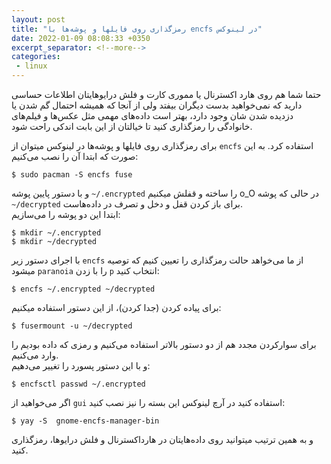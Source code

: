 ```yaml
---
layout: post
title: "رمزگذاری روی فایلها و پوشه‌ها با encfs در لینوکس"
date: 2022-01-09 08:08:33 +0350
excerpt_separator: <!--more-->
categories:
 - linux
---
```

حتما شما هم روی هارد اکسترنال یا مموری کارت و فلش درایو‌هایتان اطلاعات حساسی دارید که نمی‌خواهید بدست دیگران بیفتد ولی از آنجا که همیشه احتمال گم شدن یا دزدیده شدن شان وجود دارد، بهتر است داده‌های مهمی مثل عکس‌‌ها و فیلم‌های خانوادگی را رمزگذاری کنید تا خیالتان از این بابت اندکی راحت شود.  
<!--more-->
برای رمزگذاری روی فایلها و پوشه‌ها در لینوکس میتوان از `encfs` استفاده کرد.
به این صورت که ابتدا آن را نصب می‌کنیم:
```console
$ sudo pacman -S encfs fuse
```
و با دستور پایین پوشه `~/.encrypted` را ساخته و قفلش میکنیم o_O در حالی که پوشه `~/decrypted` برای باز کردن قفل و دخل و تصرف در داده‌هاست.  
ابتدا این دو پوشه را می‌سازیم:
```console
$ mkdir ~/.encrypted
$ mkdir ~/decrypted
```
با اجرای دستور زیر `encfs` از ما می‌خواهد حالت رمزگذاری را تعیین کنیم که توصیه میشود `paranoia` را با زدن `p` انتخاب کنید:
```console
$ encfs ~/.encrypted ~/decrypted
```
برای پیاده کردن (جدا کردن)، از این دستور استفاده میکنیم:
```console
$ fusermount -u ~/decrypted
```
برای سوارکردن مجدد هم از دو دستور بالاتر استفاده می‌کنیم و رمزی که داده بودیم را وارد می‌کنیم.  
و با این دستور پسورد را تغییر می‌دهیم:
```console
$ encfsctl passwd ~/.encrypted
```
اگر می‌خواهید از `gui` استفاده کنید در آرچ لینوکس این بسته را نیز نصب کنید:
```console
$ yay -S  gnome-encfs-manager-bin
```
و به همین ترتیب میتوانید روی داده‌هایتان در هارداکسترنال و فلش درایوها، رمزگذاری کنید.